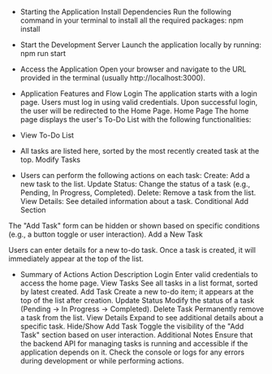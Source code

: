 - Starting the Application
Install Dependencies
Run the following command in your terminal to install all the required packages:
npm install

- Start the Development Server
Launch the application locally by running:
npm run start

- Access the Application
Open your browser and navigate to the URL provided in the terminal (usually http://localhost:3000).

- Application Features and Flow
Login
The application starts with a login page.
Users must log in using valid credentials.
Upon successful login, the user will be redirected to the Home Page.
Home Page
The home page displays the user's To-Do List with the following functionalities:

- View To-Do List

- All tasks are listed here, sorted by the most recently created task at the top.
Modify Tasks

- Users can perform the following actions on each task:
Create: Add a new task to the list.
Update Status: Change the status of a task (e.g., Pending, In Progress, Completed).
Delete: Remove a task from the list.
View Details: See detailed information about a task.
Conditional Add Section

The "Add Task" form can be hidden or shown based on specific conditions (e.g., a button toggle or user interaction).
Add a New Task

Users can enter details for a new to-do task.
Once a task is created, it will immediately appear at the top of the list.

- Summary of Actions
Action	Description
Login	Enter valid credentials to access the home page.
View Tasks	See all tasks in a list format, sorted by latest created.
Add Task	Create a new to-do item; it appears at the top of the list after creation.
Update Status	Modify the status of a task (Pending → In Progress → Completed).
Delete Task	Permanently remove a task from the list.
View Details	Expand to see additional details about a specific task.
Hide/Show Add Task	Toggle the visibility of the "Add Task" section based on user interaction.
Additional Notes
Ensure that the backend API for managing tasks is running and accessible if the application depends on it.
Check the console or logs for any errors during development or while performing actions.
